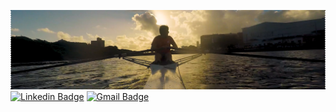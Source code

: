![](github2.png)
[![Linkedin Badge](https://img.shields.io/badge/-zimmerle-blue?style=flat-square&logo=Linkedin&logoColor=white&link=https://www.linkedin.com/in/zimmerle/)](https://www.linkedin.com/in/zimmerle/)
[![Gmail Badge](https://img.shields.io/badge/-felipe@zimmerle.org-c14438?style=flat-square&logo=Gmail&logoColor=white&link=mailto:felipe@zimmerle.org)](mailto:felipe@zimmerle.org)

